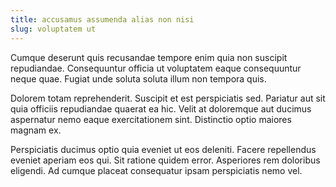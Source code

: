 ```yaml
---
title: accusamus assumenda alias non nisi
slug: voluptatem ut
---
```


Cumque deserunt quis recusandae tempore enim quia non suscipit repudiandae. Consequuntur officia ut voluptatem eaque consequuntur neque quae. Fugiat unde soluta soluta illum non tempora quis.

Dolorem totam reprehenderit. Suscipit et est perspiciatis sed. Pariatur aut sit quia officiis repudiandae quaerat ea hic. Velit at doloremque aut ducimus aspernatur nemo eaque exercitationem sint. Distinctio optio maiores magnam ex.

Perspiciatis ducimus optio quia eveniet ut eos deleniti. Facere repellendus eveniet aperiam eos qui. Sit ratione quidem error. Asperiores rem doloribus eligendi. Ad cumque placeat consequatur ipsam perspiciatis nemo vel.
